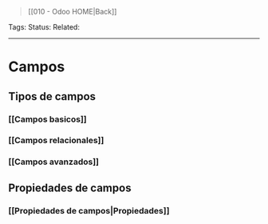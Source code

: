 > [[010 - Odoo HOME|Back]]

Tags: 
Status: 
Related: 

___

# Campos

## Tipos de campos

### [[Campos basicos]]
### [[Campos relacionales]]
### [[Campos avanzados]]


## Propiedades de campos

### [[Propiedades de campos|Propiedades]]

